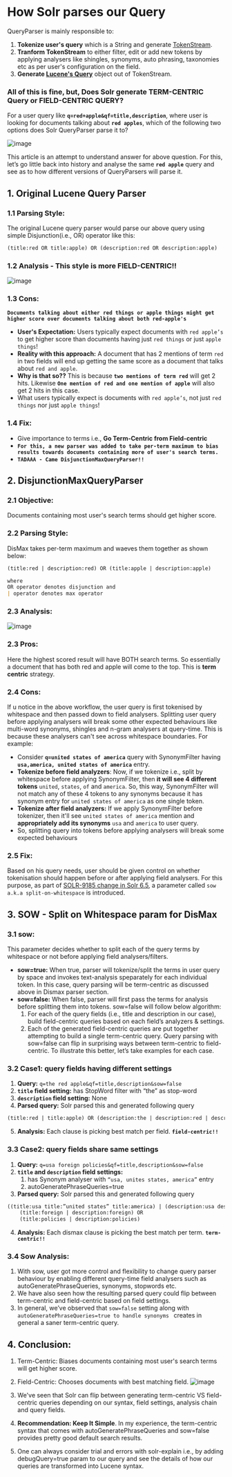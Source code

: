 # How Solr parses our Query

QueryParser is mainly responsible to:
1. **Tokenize user's query** which is a String and generate [TokenStream](https://github.com/apache/lucene-solr/blob/master/lucene/core/src/java/org/apache/lucene/analysis/TokenStream.java).
2. **Tranform TokenStream** to either filter, edit or add new tokens by applying analysers like shingles, synonyms, auto phrasing, taxonomies etc as per user's configuration on the field. 
3. **Generate [Lucene's Query](https://github.com/apache/lucene-solr/blob/master/lucene/core/src/java/org/apache/lucene/search/Query.java)** object out of TokenStream.

### All of this is fine, but, **Does Solr generate TERM-CENTRIC Query or FIELD-CENTRIC QUERY?**
For a user query like **`q=red+apple&qf=title,description`**, where user is looking for documents talking about **`red apples`**, which of the following two options does Solr QueryParser parse it to?

![image](https://user-images.githubusercontent.com/22542670/41504841-8fb771aa-7218-11e8-9b06-a83a6dceca70.png)

This article is an attempt to understand answer for above question. For this, let’s go little back into history and analyse  the same **`red apple`** query and see as to how different versions of QueryParsers will parse it.

## 1. Original Lucene Query Parser

### 1.1 Parsing Style:
The original Lucene query parser would parse our above query using simple Disjunction(i.e., OR) operator like this:
```markdown
(title:red OR title:apple) OR (description:red OR description:apple)
```

### 1.2 Analysis - This style is more FIELD-CENTRIC!!
![image](https://user-images.githubusercontent.com/22542670/41508567-a4c539a0-7264-11e8-9503-5a2933fa2f60.png)

### 1.3 Cons: 
**`Documents talking about either red things or apple things might get higher score over documents talking about both red-apple's`**
- **User's Expectation:** Users typically expect documents with ```red apple’s``` to get higher score than documents having just ```red things``` or just ```apple things```! 
- **Reality with this approach:** A document that has 2 mentions of term ```red``` in two fields will end up getting the same score as a document that talks about ```red and apple```. 
- **Why is that so??** This is because **`two mentions of term red`** will get 2 hits. Likewise **`One mention of red and one mention of apple`** will also get 2 hits in this case.
- What users typically expect is documents with ```red apple’s```, not just ```red things``` nor just ```apple things```! 

### 1.4 Fix: 
- Give importance to terms i.e., **Go Term-Centric from Field-centric**
- **`For this, a new parser was added to take per-term maximum to bias results towards documents containing more of user's search terms.`**
- **`TADAAA - Came DisjunctionMaxQueryParser!!`**

## 2. DisjunctionMaxQueryParser

### 2.1 Objective:
Documents containing most user's search terms should get higher score.

### 2.2 Parsing Style:
DisMax takes per-term maximum and waeves them together as shown below: 
```markdown
(title:red | description:red) OR (title:apple | description:apple)

where
OR operator denotes disjunction and
| operator denotes max operator
```

### 2.3 Analysis:
![image](https://user-images.githubusercontent.com/22542670/41509173-97516c68-726d-11e8-841a-c04874715560.png)

### 2.3 Pros:
Here the highest scored result will have BOTH search terms. So essentially a document that has both red and apple will come to the top. This is **term centric** strategy.

### 2.4 Cons:
If u notice in the above workflow, the user query is first tokenised by whitespace and then passed down to field analysers. Splitting user query before applying analysers will break some other expected behaviours like multi-word synonyms, shingles and n-gram analysers at query-time. This is because these analysers can't see across whitespace boundaries. For example:
- Consider **`q=united states of america`** query with SynonymFilter having **`usa,america, united states of america`** entry.
- **Tokenize before field analyzers**:  Now, if we tokenize i.e., split by whitespace before applying SynonymFilter, then **it will see 4 different tokens** ```united```, ```states```, ```of``` and ```america```. So, this way, SynonymFilter will not match any of these 4 tokens to any synonyms because it has synonym entry for ```united states of america``` as one single token.
- **Tokenize after field analyzers:** If we apply SynonymFilter before tokenizer, then it'll see ```united states of america``` mention and **appropriately add its synonyms** ```usa``` and ```america``` to user query.
- So, splitting query into tokens before applying analysers will break some expected behaviours

### 2.5 Fix:
Based on his query needs, user should be given control on whether tokenisation should happen before or after applying field analysers. For this purpose, as part of [SOLR-9185 change in Solr 6.5](https://lucene.apache.org/solr/guide/6_6/the-extended-dismax-query-parser.html#TheExtendedDisMaxQueryParser-ThesowParameter),  a parameter called ```sow a.k.a split-on-whitespace``` is introduced.

## 3. SOW - Split on Whitespace param for DisMax

### 3.1 sow:
This parameter decides whether to split each of the query terms by whitespace or not before applying field analysers/filters.
- **sow=true:** When true, parser will tokenize/split the terms in user query by space and invokes text-analysis speparately for each individual token. In this case, query parsing will be term-centric as discussed above in Dismax parser section.
- **sow=false:** When false, parser will first pass the terms for analysis before splitting them into tokens. sow=false will follow below algorithm:
    1.	For each of the query fields (i.e., title and description in our case), build field-centric queries based on each field’s analyzers & settings.
    2.	Each of the generated field-centric queries are put together attempting to build a single term-centric query.
Query parsing with sow=false can flip in surprising ways between term-centric to field-centric. To illustrate this better, let’s take examples for each case.

### 3.2 Case1: query fields having different settings
1. **Query:** ```q=the red apple&qf=title,description&sow=false```
2. **```title``` field setting:** has StopWord filter with “the” as stop-word
3. **```description``` field setting:** None
4. **Parsed query:**  Solr parsed this and generated following query
```markdown
(title:red | title:apple) OR (description:the | description:red | description:apple)
```
5. **Analysis:** Each clause is picking best match per field. **`field-centric!!`**

### 3.3 Case2: query fields share same settings
1. **Query:** ```q=usa foreign policies&qf=title,description&sow=false```
2. **```title``` and ```description``` field settings:**
    1. has Synonym analyser with `“usa, unites states, america”` entry
    2. autoGeneratePhraseQueries=true
3. **Parsed query:** Solr parsed this and generated following query
```markdown
((title:usa title:”united states” title:america) | (description:usa description:”united states” description:america)) OR
    (title:foreign | description:foreign) OR
    (title:policies | description:policies)
```
4. **Analysis:** Each dismax clause is picking the best match per term. **`term-centric!!`**

### 3.4 Sow Analysis:
1. With sow, user got more control and flexibility to change query parser behaviour by enabling different query-time field analysers such as autoGeneratePhraseQueries, synonyms, stopwords etc.
2. We have also seen how the resulting parsed query could flip between term-centric and field-centric based on field settings.
3. In general, we’ve observed that ```sow=false``` setting along with ```autoGeneratePhraseQueries=true to handle synonyms ``` creates in general a saner term-centric query.
 
## 4. Conclusion:
1. Term-Centric: Biases documents containing most user's search terms will get higher score.
2. Field-Centric: Chooses documents with best matching field.
![image](https://user-images.githubusercontent.com/22542670/41510228-720897fe-727e-11e8-9361-d3d94ea889ec.png)

3. We've seen that Solr can flip between generating term-centric VS field-centric queries depending on our syntax, field settings, analysis chain and query fields.
4. **Recommendation: Keep It Simple**. In my experience, the term-centric syntax that comes with autoGeneratePhraseQueries and sow=false provides pretty good default search results. 
5. One can always consider trial and errors with solr-explain i.e., by adding debugQuery=true
param to our query and see the details of how our queries are transformed into Lucene syntax.
